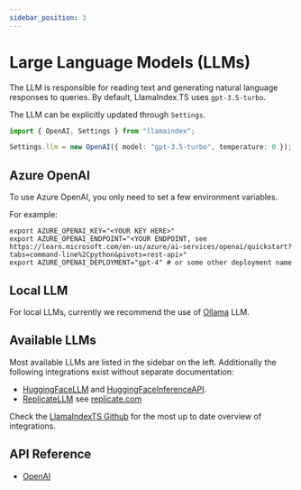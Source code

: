 ```yaml
---
sidebar_position: 3
---
```


# Large Language Models (LLMs)

The LLM is responsible for reading text and generating natural language responses to queries. By default, LlamaIndex.TS uses `gpt-3.5-turbo`.

The LLM can be explicitly updated through `Settings`.

```typescript
import { OpenAI, Settings } from "llamaindex";

Settings.llm = new OpenAI({ model: "gpt-3.5-turbo", temperature: 0 });
```

## Azure OpenAI

To use Azure OpenAI, you only need to set a few environment variables.

For example:

```
export AZURE_OPENAI_KEY="<YOUR KEY HERE>"
export AZURE_OPENAI_ENDPOINT="<YOUR ENDPOINT, see https://learn.microsoft.com/en-us/azure/ai-services/openai/quickstart?tabs=command-line%2Cpython&pivots=rest-api>"
export AZURE_OPENAI_DEPLOYMENT="gpt-4" # or some other deployment name
```

## Local LLM

For local LLMs, currently we recommend the use of [Ollama](./available_llms/ollama.md) LLM.

## Available LLMs

Most available LLMs are listed in the sidebar on the left. Additionally the following integrations exist without separate documentation:

- [HuggingFaceLLM](../../api/classes/HuggingFaceLLM.md) and [HuggingFaceInferenceAPI](../../api/classes/HuggingFaceInferenceAPI.md).
- [ReplicateLLM](../../api/classes/ReplicateLLM.md) see [replicate.com](https://replicate.com/)

Check the [LlamaIndexTS Github](https://github.com/run-llama/LlamaIndexTS) for the most up to date overview of integrations.

## API Reference

- [OpenAI](../../api/classes/OpenAI.md)
